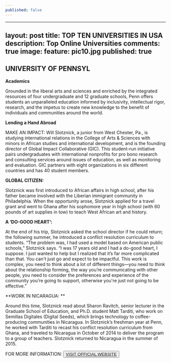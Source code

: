 ```yaml
---
published: false
---
```

---
layout: post
title: TOP TEN UNIVERSITIES IN USA
description: Top Online Universities
comments: true
image:
  feature: pic10.jpg
published: true
---
## UNIVERSITY OF PENNSYL ##

**Academics**

Grounded in the liberal arts and sciences and enriched by the integrated resources of four undergraduate and 12 graduate schools, Penn offers students an unparalleled education informed by inclusivity, intellectual rigor, research, and the impetus to create new knowledge to the benefit of individuals and communities around the world.

**Lending a Hand Abroad**

MAKE AN IMPACT: Will Slotznick, a junior from West Chester, Pa., is studying international relations in the College of Arts & Sciences with minors in African studies and international development, and is the founding director of Global Impact Collaborative (GIC). This student-run initiative pairs undergraduates with international nonprofits for pro bono research and consulting services around issues of education, as well as monitoring and evaluation. GIC partners with eight organizations in six different countries and has 40 student members.

**GLOBAL CITIZEN:** 

Slotznick was first introduced to African affairs in high school, after his father became involved with the Liberian immigrant community in Philadelphia. When the opportunity arose, Slotznick applied for a travel grant and went to Ghana after his sophomore year in high school (with 60 pounds of art supplies in tow) to teach West African art and history.

**A ‘DO-GOOD HEART’:**

At the end of his trip, Slotznick asked the school director if he could return; the following summer, he introduced a conflict resolution curriculum to students. “The problem was, I had used a model based on American public schools,” Slotznick says. “I was 17 years old and I had a do-good heart, I suppose. I just wanted to help but I realized that it’s far more complicated than that. You can't just go and expect to be impactful. This work is complex, you need to think about a lot of different things—you need to think about the relationship forming, the way you’re communicating with other people, you need to consider the preferences and experience of the community you’re going to support, otherwise you're just not going to be effective.”

**WORK IN NICARAGUA: **

Around this time, Slotznick read about Sharon Ravitch, senior lecturer in the Graduate School of Education, and Ph.D. student Matt Tarditi, who work on Semillas Digitales (Digital Seeds), which brings technology to coffee-producing communities in Nicaragua. In Slotznick’s freshman year at Penn, he worked with Tarditi to recast his conflict resolution curriculum from Ghana, and traveled to Nicaragua in October of 2014 to deliver the program to a group of teachers. Slotznick returned to Nicaragua in the summer of 2015.

FOR MORE INFORMATION:
<button><a href="http://www.upenn.edu/">VISIT OFFICIAL WEBSITE</a></button>
